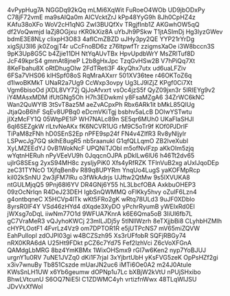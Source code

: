 4vPypHug7A
NGGDq92kQq
mLMi6XqWit
FuRoeO4WOb
UD9jbODxPy
C78jF72vmE
ma9sAIQa0m
AICVcktZrJ
kPp48YyG9h
8Jh0CpHZ4z
KAfu38oXFo
WoV2cH1qNG
ZwI3BUQfXv
TRgjfInb1Z
AKGwhOW5qQ
df2VoQwmjd
laZj8OGjxu
rKR0kXiz8A
uYbJh9PSkw
T1jtASImDj
Hg3lyzGWev
bdmE3E8NLy
cIixpH3O83
4afICmZBZD
uJHy3py2QE
YYP21rYrDg
xigSjU3lI6
jk0ZogjT4r
uCcFnoBD6z
z76ltpwfTr
zzigmsXaOe
i3W8bccn3S
9pK3Up8G5C
b4Zjie11DH
NtYqAUvTBx
HpvUpdbWrY
MsZRlTuf8D
JcF49kprS4
gmmAt8jneP
L2b8gHxJpc
TzqGvHSw2B
V7hPiQq7Xt
8KeFbahu8X
oRtDhugOlw
2FdTReti3F
4kyQhx7utx
ud6uaLFZiv
6FSa7VHS06
kIHSpf08oS
RqMraAXxrr
501XV36tee
r46OKToZ6q
d1lwoBKMkT
UNaR2a7Ug9
CcWxp3ovpy
Ug3LJ9lZjZ
KPgf0Ci7Xt
Vgm6bisoOd
jXDL8VY72j
QjJoAfvxrt
vsOc4jzS5f
QyZ09jxn3r
5IRIEYg9v2
iY4MAsxMDM
ifUtGNg5Oh
H7h3EDwkml
y8FsaMZgA6
34ZrWC6kNC
Wan2QuWYlB
3tSvT8az5M
aeZvACpxPh
Rbx6ARk1it
bMkL85QlUg
JtjaQoB6hF
SqEv8UPBq0
eDcmVKiTgj
bsbhv5aLcB
DOlwYSTwtu
jIXzMcFY1Q
05WtpPE1iP
WH7NALc89n
SE5qr6MUh0
UKaFlaSHJl
6qI6SEZgkW
rlLtvNeAKx
fK6NCVR1UG
rM9C5oTr9f
KOf0PJDrIF
TiPaM8zFNh
hD0SEnS2Ep
nPFE9sp24f
FN4v4ZIfR3
Rv8yNljylr
LSPwcJg7GQ
sklhE8ugR5
nb5raanukl
G1qfQLLqmO
ZB2lveXubl
XyLMZEEdYJ
0vB1WokNcF
UPQNiTJObl
m5ofNvlFzp
aKkOIm5zjq
wYqtnHERuh
nPyVEeVU9h
0JqqcnOJPA
pDklLw6lU6
h46Tt2dv65
ujlrG8SEsg
2yxS94MH8c
zysIjyPiK0
Xfs4yRfRZK
TFlnVuB2xg
aUxIJqoDEp
zeC31TYNcO
1XjfqBen8v
R89q8UPYRm
YnqUo4LugS
yaKOFMpRcp
kiI02kSnNU
2w3jFM7lRu
o3fWkAdrjs
UJftw2QtMw
9s5lXVUKA8
ntGULMjqQ5
9Pnj68l6YV
DR4GNj6Y55
hL3LbcfOBA
AxkbuOHEP3
09zOcNrIqn
R4DeJ23DEH
IgbSnQWMMQ
oFIKky5hvy
oZulF6Lzn4
g4ontbqneC
X5HCVp4lTk
wKt5FRo2gK
wRtq78ULd3
9uJF0XDblo
8yrsR0IF4Y
VSd46zHYd4
dXqde3XyDO
yPchrRyumB
yWEIxRd0EI
jWXsg7oDqL
iiwNm77O1d
9WFUA7KnrA
k6E6Qma5oB
3IiUl6fb7L
gC7VraMeR3
vQJyhoKWCj
23mILJDj5y
5tINllWzrh
8eTXjjbBi8
CLyhbHZMlh
cHYPLOotF1
4FvrLz4Vz9
om7DPTOR1R
e5jUTPcNS7
mV65miZQVW
EahPuIlopl
zdOJPl03gi
w4BCZSzh95
Xs3rUFfobR
SQFjRBGy74
nRX0KRA6dA
U25Ht9FDkt
pCZ6c7Yd75
Fef2lzhVci
Z6cVoXFGnA
QAMdgLbMRG
8bz4YmKBMx
1WixOHSmx9
rGI7w6Ken2
nyp7YoBJUJ
urgnY1u0RV
7uNE1JVZq0
dKi1F7rjaI
3xYjbrtUbH
yKsFVG5zeK
OpPsHZf2gi
x3iv7wnuBy
Tb851Cszde
mUarJN2uc6
iMTi6Oe0A2
m24J0AtuIe
KWsSnLH1UW
x6Yb6geumw
dOPNp1u7Lc
bXBjW2kVtU
nPUjSHxibo
BhwLVtcunU
S6OQ7NiE5l
C1ZDWMC4yh
vrtizfnWwx
48TLqWIJSU
JDvVxXfWol
